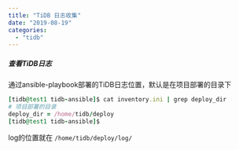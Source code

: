 ```yaml
---
title: "TiDB 日志收集"
date: "2019-08-19"
categories: 
  - "tidb"
---
```


##### 查看TiDB日志

通过ansible-playbook部署的TiDB日志位置，默认是在项目部署的目录下

```ruby
[tidb@test1 tidb-ansible]$ cat inventory.ini | grep deploy_dir
# 项目部署的目录
deploy_dir = /home/tidb/deploy
[tidb@test1 tidb-ansible]$
```

log的位置就在 `/home/tidb/deploy/log/`
